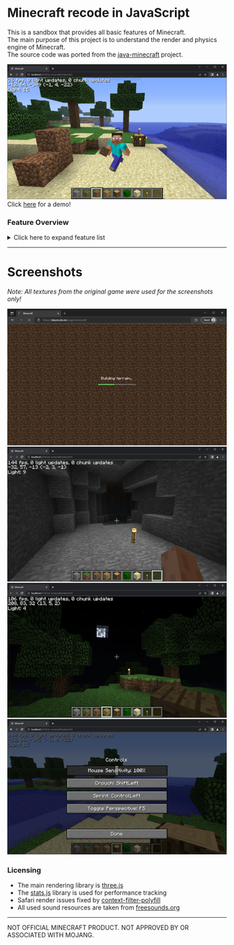 # Minecraft recode in JavaScript

This is a sandbox that provides all basic features of Minecraft.<br>
The main purpose of this project is to understand the render and physics engine of Minecraft.<br>
The source code was ported from the [java-minecraft](https://github.com/LabyStudio/java-minecraft) project.

![Ingame](.github/assets/ingame.png)<br>
Click [here](https://labystudio.github.io/js-minecraft/) for a demo!

### Feature Overview
<details>
<summary>Click here to expand feature list</summary>

- Block rendering
    - Biome color
- Block collision
- Player movement
    - Walking
    - Sprinting
    - Sneaking
    - Flying
    - Swimming
- Lightning
    - Dynamic lightning
    - Smooth lightning (Ambient occlusion)
    - Day/Night/Sunset
    - Sky color rendering
    - Block light source
- Entity Rendering
    - Item in hand
    - Arm swing animation
    - Walking animation
    - Crouch animation
- World
    - 16x16x16 Chunks
    - Block type, data, sky & block lightning
    - Perlin world generation
    - Cave generation
    - Tree and big tree generation
- Camera
    - Frustum Culling
    - Fog
    - Underwater fog
    - Dynamic FOV
    - Third person
    - First person hand
    - First person item in hand
- GUI
    - Screens
        - Loading Screen
        - InGame Menu
        - Controls Screen
    - Widgets
        - Button
        - KeyBinding
        - Slider
        - Switches
    - Overlay
        - Cross-hair
        - Font rendering
        - Hot-Bar
</details>
<hr>

# Screenshots
_Note: All textures from the original game were used for the screenshots only!_

![Loading Screen](.github/assets/loading_screen.png)
![Lightning](.github/assets/lightning.png)
![Night](.github/assets/night.png)
![Controls](.github/assets/controls.png)

### Licensing
- The main rendering library is [three.js](https://github.com/mrdoob/three.js/)
- The [stats.js](https://github.com/mrdoob/stats.js/) library is used for performance tracking
- Safari render issues fixed by [context-filter-polyfill](https://github.com/davidenke/context-filter-polyfill)
- All used sound resources are taken from [freesounds.org](https://freesound.org/people/C418/downloaded_sounds/?page=8#sound)

<hr>

NOT OFFICIAL MINECRAFT PRODUCT. NOT APPROVED BY OR ASSOCIATED WITH MOJANG.